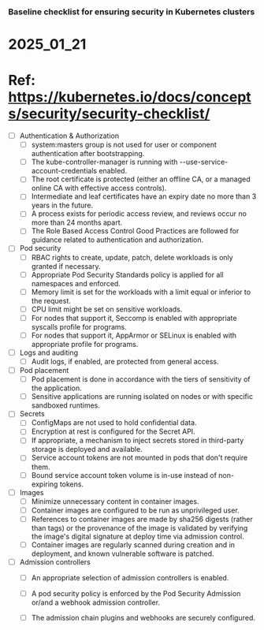 ### Baseline checklist for ensuring security in Kubernetes clusters ###
# 2025_01_21
# Ref: https://kubernetes.io/docs/concepts/security/security-checklist/

- [ ] Authentication & Authorization
  - [ ] system:masters group is not used for user or component authentication after bootstrapping.
  - [ ] The kube-controller-manager is running with --use-service-account-credentials enabled.
  - [ ] The root certificate is protected (either an offline CA, or a managed online CA with effective access controls).
  - [ ] Intermediate and leaf certificates have an expiry date no more than 3 years in the future.
  - [ ] A process exists for periodic access review, and reviews occur no more than 24 months apart.
  - [ ] The Role Based Access Control Good Practices are followed for guidance related to authentication and authorization.

- [ ] Pod security
  - [ ] RBAC rights to create, update, patch, delete workloads is only granted if necessary.
  - [ ] Appropriate Pod Security Standards policy is applied for all namespaces and enforced.
  - [ ] Memory limit is set for the workloads with a limit equal or inferior to the request.
  - [ ] CPU limit might be set on sensitive workloads.
  - [ ] For nodes that support it, Seccomp is enabled with appropriate syscalls profile for programs.
  - [ ] For nodes that support it, AppArmor or SELinux is enabled with appropriate profile for programs.

- [ ] Logs and auditing
  - [ ] Audit logs, if enabled, are protected from general access.

- [ ] Pod placement
  - [ ] Pod placement is done in accordance with the tiers of sensitivity of the application.
  - [ ] Sensitive applications are running isolated on nodes or with specific sandboxed runtimes.

- [ ] Secrets
  - [ ] ConfigMaps are not used to hold confidential data.
  - [ ] Encryption at rest is configured for the Secret API.
  - [ ] If appropriate, a mechanism to inject secrets stored in third-party storage is deployed and available.
  - [ ] Service account tokens are not mounted in pods that don't require them.
  - [ ] Bound service account token volume is in-use instead of non-expiring tokens.

- [ ] Images
  - [ ] Minimize unnecessary content in container images.
  - [ ] Container images are configured to be run as unprivileged user.
  - [ ] References to container images are made by sha256 digests (rather than tags) or the provenance of the image is validated by verifying the image's digital signature at deploy time via admission control.
  - [ ] Container images are regularly scanned during creation and in deployment, and known vulnerable software is patched.

- [ ] Admission controllers
  - [ ] An appropriate selection of admission controllers is enabled.
  - [ ] A pod security policy is enforced by the Pod Security Admission or/and a webhook admission controller.
  - [ ] The admission chain plugins and webhooks are securely configured.

